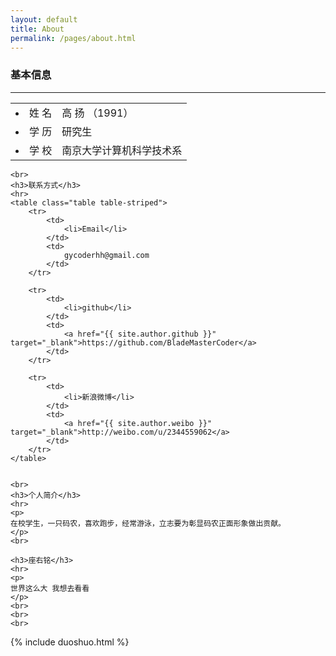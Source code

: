```yaml
---
layout: default
title: About
permalink: /pages/about.html
---
```


<div class="about">
	<h3>基本信息</h3>
	<hr>
	<table class="table table-striped">
		<tr>
			<td><li>姓  名</li></td>    
			<td>高  扬 （1991）</td>
		</tr>
		<tr>
			<td><li>学  历</li></td>    
			<td>研究生</td>
		</tr>
		<tr>
			<td><li>学  校</li></td>    
			<td>南京大学计算机科学技术系</td>
		</tr>
	</table>

	<br>
	<h3>联系方式</h3>
	<hr>
	<table class="table table-striped">
		<tr>
			<td>
				<li>Email</li>
			</td>  
			<td>
				gycoderhh@gmail.com			
			</td>
		</tr>

		<tr>
			<td>
				<li>github</li>
			</td>  
			<td>
				<a href="{{ site.author.github }}" target="_blank">https://github.com/BladeMasterCoder</a>
			</td>  
		</tr>

		<tr>
			<td>
				<li>新浪微博</li>
			</td> 
			<td>
				<a href="{{ site.author.weibo }}" target="_blank">http://weibo.com/u/2344559062</a>
			</td> 
		</tr>
	</table>


	<br>
	<h3>个人简介</h3>
	<hr>
	<p>
	在校学生，一只码农，喜欢跑步，经常游泳，立志要为彰显码农正面形象做出贡献。
	</p>
	<br>

	<h3>座右铭</h3>
	<hr>
	<p>
	世界这么大 我想去看看
	</p>
	<br>
	<br> 
	<br>
	
	
</div>
<div>
{% include duoshuo.html %}
</div>
